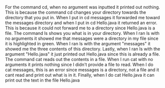 For the command cd, when no argument was inputted it printed out nothing. This is because the command cd changes your directory towards the directory that you put in. When I put in cd messages it forwarded me toward the messages directory and when I put in cd Hello.java it returned an error. This is because it could not forward me to a directory since Hello.java is a file.
The command ls shows you what is in your directory. When I ran ls with no arguments it showed me that messages were a directory in my file since it is highlighted in green. When I ran ls with the argument "messages" it showed me the three contents of this directory. Lastly, when I ran ls with the argument "Hello.java" it just printed out Hello.java since this is already a file.
The command cat reads out the contents in a file. When I run cat with no arguments it prints nothing since I didn't provide a file to read. When I do cat messages, this is an error since messages is a directory, not a file and it cant read and print out what is in it. Finally, when I do cat Hello.java it can print out the text in the file Hello.java

